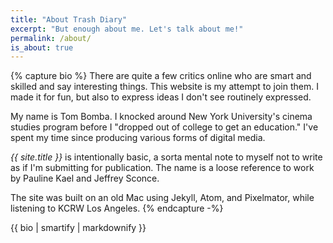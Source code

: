 ```yaml
---
title: "About Trash Diary"
excerpt: "But enough about me. Let's talk about me!"
permalink: /about/
is_about: true
---
```

{% capture bio %}
There are quite a few critics online who are smart and skilled and say interesting things. This website is my attempt to join them. I made it for fun, but also to express ideas I don't see routinely expressed.

My name is Tom Bomba. I knocked around New York University's cinema studies program before I "dropped out of college to get an education." I've spent my time since producing various forms of digital media.

_{{ site.title }}_ is intentionally basic, a sorta mental note to myself not to write as if I'm submitting for publication. The name is a loose reference to work by Pauline Kael and Jeffrey Sconce.

The site was built on an old Mac using Jekyll, Atom, and Pixelmator, while listening to KCRW Los Angeles.
{% endcapture -%}

{{ bio | smartify | markdownify }}
